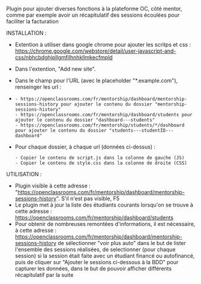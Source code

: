 Plugin pour ajouter diverses fonctions à la plateforme OC, côté mentor, comme par exemple avoir un récapitulatif des sessions écoulées pour faciliter la facturation


INSTALLATION :
- Extention à utiliser dans google chrome pour ajouter les scritps et css : https://chrome.google.com/webstore/detail/user-javascript-and-css/nbhcbdghjpllgmfilhnhkllmkecfmpld
- Dans l'extention, "Add new site".
- Dans le champ pour l'URL (avec le placeholder "*.example.com"), renseinger les url :
- 
      - https://openclassrooms.com/fr/mentorship/dashboard/mentorship-sessions-history pour ajouter le contenu du dossier "mentorship-sessions-history"
      - https://openclassrooms.com/fr/mentorship/dashboard/students pour ajouter le contenu du dossier "dashboard---students"
      - https://openclassrooms.com/fr/mentorship/students/*/dashboard pour ajouter le contenu du dossier "students---studentID---dashboard"
- Pour chaque dossier, à chaque url (données ci-dessus) :
      
      - Copier le contenu de script.js dans la colonne de gauche (JS)
      - Copier le contenu de style.css dans la colonne de droite (CSS)

UTILISATION :
- Plugin visible à cette adresse : "https://openclassrooms.com/fr/mentorship/dashboard/mentorship-sessions-history". S'il n'est pas visible, F5
- Le plugin met à jour la liste des étudiants courants lorsqu'on se trouve à cette adresse : https://openclassrooms.com/fr/mentorship/dashboard/students
- Pour obtenir de nombreuses remontées d'informations, il est nécessaire, à cette adresse : https://openclassrooms.com/fr/mentorship/dashboard/mentorship-sessions-history de sélectionner "voir plus auto" dans le but de lister l'ensemble des sessions réalisées, de selectionner (pour chaque session) si la session était faite avec un étudiant financé ou autofinancé, puis de cliquer sur "Ajouter le sessions ci-dessous à la BDD" pour capturer les données, dans le but de pouvoir afficher différents récapitulatif par la suite
